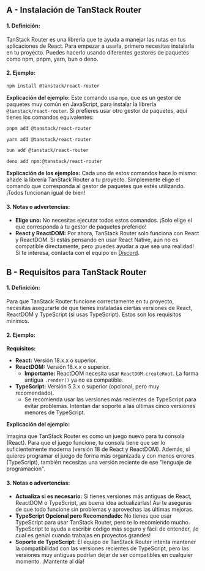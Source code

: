 ## A - Instalación de TanStack Router

#### 1. **Definición:**

TanStack Router es una librería que te ayuda a manejar las rutas en tus aplicaciones de React. Para empezar a usarla, primero necesitas instalarla en tu proyecto. Puedes hacerlo usando diferentes gestores de paquetes como npm, pnpm, yarn, bun o deno.

#### 2. **Ejemplo:**

```sh
npm install @tanstack/react-router
```

**Explicación del ejemplo:**
Este comando usa `npm`, que es un gestor de paquetes muy común en JavaScript, para instalar la librería `@tanstack/react-router`. Si prefieres usar otro gestor de paquetes, aquí tienes los comandos equivalentes:

```sh
pnpm add @tanstack/react-router
```

```sh
yarn add @tanstack/react-router
```

```sh
bun add @tanstack/react-router
```

```sh
deno add npm:@tanstack/react-router
```

**Explicación de los ejemplos:**
Cada uno de estos comandos hace lo mismo: añade la librería TanStack Router a tu proyecto. Simplemente elige el comando que corresponda al gestor de paquetes que estés utilizando. ¡Todos funcionan igual de bien!

#### 3. **Notas o advertencias:**

- **Elige uno:** No necesitas ejecutar todos estos comandos. ¡Solo elige el que corresponda a tu gestor de paquetes preferido!
- **React y ReactDOM:** Por ahora, TanStack Router solo funciona con React y ReactDOM. Si estás pensando en usar React Native, aún no es compatible directamente, pero ¡puedes ayudar a que sea una realidad! Si te interesa, contacta con el equipo en [Discord](https://tlinz.com/discord).

## B - Requisitos para TanStack Router

#### 1. **Definición:**

Para que TanStack Router funcione correctamente en tu proyecto, necesitas asegurarte de que tienes instaladas ciertas versiones de React, ReactDOM y TypeScript (si usas TypeScript). Estos son los requisitos mínimos.

#### 2. **Ejemplo:**

**Requisitos:**

- **React:** Versión 18.x.x o superior.
- **ReactDOM:** Versión 18.x.x o superior.
  - **Importante:** ReactDOM necesita usar `ReactDOM.createRoot`. La forma antigua `.render()` ya no es compatible.
- **TypeScript:** Versión 5.3.x o superior (opcional, pero muy recomendado).
  - Se recomienda usar las versiones más recientes de TypeScript para evitar problemas. Intentan dar soporte a las últimas cinco versiones menores de TypeScript.

**Explicación del ejemplo:**

Imagina que TanStack Router es como un juego nuevo para tu consola (React). Para que el juego funcione, tu consola tiene que ser lo suficientemente moderna (versión 18 de React y ReactDOM). Además, si quieres programar el juego de forma más organizada y con menos errores (TypeScript), también necesitas una versión reciente de ese "lenguaje de programación".

#### 3. **Notas o advertencias:**

- **Actualiza si es necesario:** Si tienes versiones más antiguas de React, ReactDOM o TypeScript, ¡es buena idea actualizarlas! Así te aseguras de que todo funcione sin problemas y aprovechas las últimas mejoras.
- **TypeScript Opcional pero Recomendado:** No tienes que usar TypeScript para usar TanStack Router, pero te lo recomiendo mucho. TypeScript te ayuda a escribir código más seguro y fácil de entender, ¡lo cual es genial cuando trabajas en proyectos grandes!
- **Soporte de TypeScript:** El equipo de TanStack Router intenta mantener la compatibilidad con las versiones recientes de TypeScript, pero las versiones muy antiguas podrían dejar de ser compatibles en cualquier momento. ¡Mantente al día!
